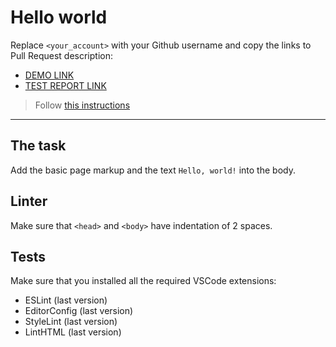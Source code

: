 # Hello world

Replace `<your_account>` with your Github username and copy the links to Pull Request description:
- [DEMO LINK](https://NazariiHavryshko.github.io/layout_hello-world/)
- [TEST REPORT LINK](https://NazariiHavryshko.github.io/layout_hello-world/report/html_report/)

> Follow [this instructions](https://mate-academy.github.io/layout_task-guideline/#how-to-solve-the-layout-tasks-on-github)
___

## The task

Add the basic page markup and the text `Hello, world!` into the body.

## Linter

Make sure that `<head>` and `<body>` have indentation of 2 spaces.

## Tests

Make sure that you installed all the required VSCode extensions:

- ESLint (last version)
- EditorConfig (last version)
- StyleLint (last version)
- LintHTML (last version)

